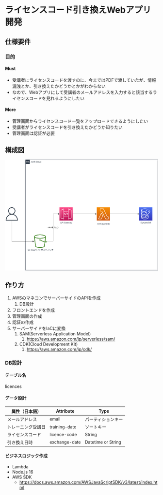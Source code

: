 # ライセンスコード引き換えWebアプリ開発

## 仕様要件

### 目的

#### Must

- 受講者にライセンスコードを渡すのに、今まではPDFで渡していたが、情報漏洩とか、引き換えたかどうかとかがわからない
- なので、Webアプリにして受講者のメールアドレスを入力すると該当するライセンスコードを見れるようにしたい

#### More

- 管理画面からライセンスコード一覧をアップロードできるようにしたい
- 受講者がライセンスコードを引き換えたかどうか知りたい
- 管理画面は認証が必要

## 構成図

![構成図](design.drawio.png)

## 作り方

1. AWSのマネコンでサーバーサイドのAPIを作成
   1. DB設計
2. フロントエンドを作成
3. 管理画面の作成
4. 認証の作成
5. サーバーサイドをIaCに変換
   1. SAM(Serverless Application Model)
      1. https://aws.amazon.com/jp/serverless/sam/
   2. CDK(Cloud Development Kit)
      1. https://aws.amazon.com/jp/cdk/

### DB設計

#### テーブル名

licences

#### データ設計

| 属性（日本語）     | Attribute     | Type               |
| ------------------ | ------------- | ------------------ |
| メールアドレス     | email         | パーティションキー |
| トレーニング受講日 | training-date | ソートキー         |
| ライセンスコード   | licence-code  | String             |
| 引き換え日時       | exchange-date | Datetime or String |

#### ビジネスロジック作成

- Lambda
- Node.js 16
- AWS SDK
  - https://docs.aws.amazon.com/AWSJavaScriptSDK/v3/latest/index.html
